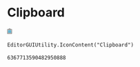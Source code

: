 # Clipboard
![](/img/Clipboard.png)

``` CSharp
EditorGUIUtility.IconContent("Clipboard")
```
```
6367713590482950888
```
